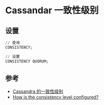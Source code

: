 # Cassandar 一致性级别

## 设置

```sql
// 查询
CONSISTENCY;

// 设置
CONSISTENCY QUORUM;

```

## 参考

* [Cassandra 的一致性级别](https://blog.csdn.net/limingjian/article/details/8836538)
* [How is the consistency level configured?](https://docs.datastax.com/en/archived/cassandra/3.0/cassandra/dml/dmlConfigConsistency.html)
